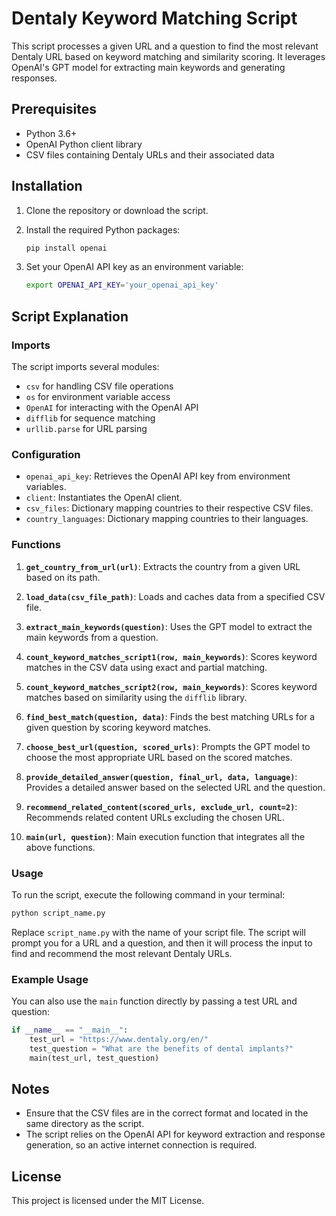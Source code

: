 
# Dentaly Keyword Matching Script

This script processes a given URL and a question to find the most relevant Dentaly URL based on keyword matching and similarity scoring. It leverages OpenAI's GPT model for extracting main keywords and generating responses.

## Prerequisites

- Python 3.6+
- OpenAI Python client library
- CSV files containing Dentaly URLs and their associated data

## Installation

1. Clone the repository or download the script.
2. Install the required Python packages:

    ```bash
    pip install openai
    ```

3. Set your OpenAI API key as an environment variable:

    ```bash
    export OPENAI_API_KEY='your_openai_api_key'
    ```

## Script Explanation

### Imports

The script imports several modules:
- `csv` for handling CSV file operations
- `os` for environment variable access
- `OpenAI` for interacting with the OpenAI API
- `difflib` for sequence matching
- `urllib.parse` for URL parsing

### Configuration

- `openai_api_key`: Retrieves the OpenAI API key from environment variables.
- `client`: Instantiates the OpenAI client.
- `csv_files`: Dictionary mapping countries to their respective CSV files.
- `country_languages`: Dictionary mapping countries to their languages.

### Functions

1. **`get_country_from_url(url)`**:
   Extracts the country from a given URL based on its path.

2. **`load_data(csv_file_path)`**:
   Loads and caches data from a specified CSV file.

3. **`extract_main_keywords(question)`**:
   Uses the GPT model to extract the main keywords from a question.

4. **`count_keyword_matches_script1(row, main_keywords)`**:
   Scores keyword matches in the CSV data using exact and partial matching.

5. **`count_keyword_matches_script2(row, main_keywords)`**:
   Scores keyword matches based on similarity using the `difflib` library.

6. **`find_best_match(question, data)`**:
   Finds the best matching URLs for a given question by scoring keyword matches.

7. **`choose_best_url(question, scored_urls)`**:
   Prompts the GPT model to choose the most appropriate URL based on the scored matches.

8. **`provide_detailed_answer(question, final_url, data, language)`**:
   Provides a detailed answer based on the selected URL and the question.

9. **`recommend_related_content(scored_urls, exclude_url, count=2)`**:
   Recommends related content URLs excluding the chosen URL.

10. **`main(url, question)`**:
    Main execution function that integrates all the above functions.

### Usage

To run the script, execute the following command in your terminal:

```bash
python script_name.py
```

Replace `script_name.py` with the name of your script file. The script will prompt you for a URL and a question, and then it will process the input to find and recommend the most relevant Dentaly URLs.

### Example Usage

You can also use the `main` function directly by passing a test URL and question:

```python
if __name__ == "__main__":
    test_url = "https://www.dentaly.org/en/"
    test_question = "What are the benefits of dental implants?"
    main(test_url, test_question)
```

## Notes

- Ensure that the CSV files are in the correct format and located in the same directory as the script.
- The script relies on the OpenAI API for keyword extraction and response generation, so an active internet connection is required.

## License

This project is licensed under the MIT License.
